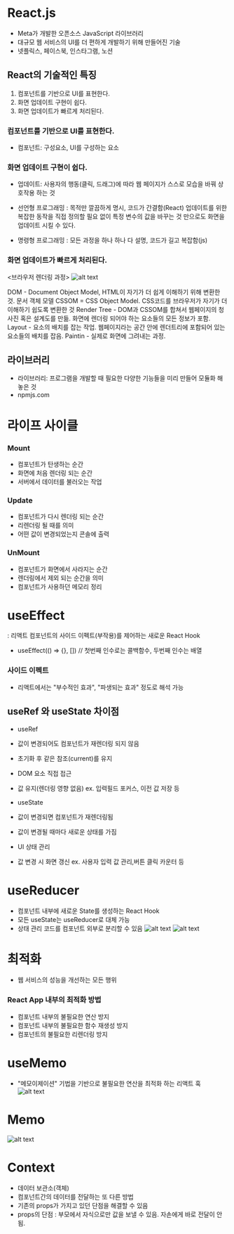 # React.js

- Meta가 개발한 오픈소스 JavaScript 라이브러리
- 대규모 웹 서비스의 UI를 더 편하게 개발하기 위해 만들어진 기술
- 넷플릭스, 페이스북, 인스타그램, 노션

## React의 기술적인 특징

1. 컴포넌트를 기반으로 UI를 표현한다.
2. 화면 업데이트 구현이 쉽다.
3. 화면 업데이트가 빠르게 처리된다.

### 컴포넌트를 기반으로 UI를 표현한다.

- 컴포넌트: 구성요소, UI를 구성하는 요소

### 화면 업데이트 구현이 쉽다.

- 업데이트: 사용자의 행동(클릭, 드래그)에 따라 웹 페이지가 스스로 모습을 바꿔 상호작용 하는 것

- 선언형 프로그래밍 : 목적만 깔끔하게 명시, 코드가 간결함(React)
  업데이트를 위한 복잡한 동작을 직접 정의할 필요 없이 특정 변수의 값을 바꾸는 것 만으로도 화면을 업데이트 시킬 수 있다.
- 명령형 프로그래밍 : 모든 과정을 하나 하나 다 설명, 코드가 길고 복잡함(js)

### 화면 업데이트가 빠르게 처리된다.

<브라우저 렌더링 과정>
![alt text](./React/img.png)

DOM - Document Object Model, HTML이 자기가 더 쉽게 이해하기 위해 변환한 것. 문서 객체 모델
CSSOM = CSS Object Model. CSS코드를 브라우저가 자기가 더 이해하기 쉽도록 변환한 것
Render Tree - DOM과 CSSOM를 합쳐서 웹페이지의 청사진 혹은 설계도를 만듦. 화면에 렌더링 되어야 하는 요소들의 모든 정보가 포함.
Layout - 요소의 배치를 잡는 작업. 웹페이지라는 공간 안에 렌더트리에 포함되어 있는 요소들의 배치를 잡음.
Paintin - 실제로 화면에 그려내는 과정.

## 라이브러리

- 라이브러리: 프로그램을 개발할 때 필요한 다양한 기능들을 미리 만들어 모듈화 해 놓은 것
- npmjs.com

# 라이프 사이클

### Mount

- 컴포넌트가 탄생하는 순간
- 화면에 처음 렌더링 되는 순간
- 서버에서 데이터를 불러오는 작업

### Update

- 컴포넌트가 다시 렌더링 되는 순간
- 리렌더링 될 때를 의미
- 어떤 값이 변경되었는지 콘솔에 출력

### UnMount

- 컴포넌트가 화면에서 사라지는 순간
- 렌더링에서 제외 되는 순간을 의미
- 컴포넌트가 사용하던 메모리 정리

# useEffect

: 리액트 컴포넌트의 사이드 이펙트(부작용)를 제어하는 새로운 React Hook

- useEffect(() => {}, []) // 첫번째 인수로는 콜백함수, 두번째 인수는 배열

### 사이드 이펙트

- 리액트에서는 "부수적인 효과", "파생되는 효과" 정도로 해석 가능

## useRef 와 useState 차이점

- useRef
- 값이 변경되어도 컴포넌트가 재렌더링 되지 않음
- 초기화 후 같은 참조(current)를 유지
- DOM 요소 직접 접근
- 값 유지(렌더링 영향 없음)
  ex. 입력필드 포커스, 이전 값 저장 등

- useState
- 값이 변경되면 컴포넌트가 재렌더링됨
- 값이 변경될 때마다 새로운 상태를 가짐
- UI 상태 관리
- 값 변경 시 화면 갱신
  ex. 사용자 입력 값 관리,버튼 클릭 카운터 등

# useReducer

- 컴포넌트 내부에 새로운 State를 생성하는 React Hook
- 모든 useState는 useReducer로 대체 가능
- 상태 관리 코드를 컴포넌트 외부로 분리할 수 있음
  ![alt text](./React/image.png)
  ![alt text](./React/image-1.png)

# 최적화

- 웹 서비스의 성능을 개선하는 모든 행위

### React App 내부의 최적화 방법

- 컴포넌트 내부의 불필요한 연산 방지
- 컴포넌트 내부의 불필요한 함수 재생성 방지
- 컴포넌트의 불필요한 리렌더링 방지

# useMemo

- "메모이제이션" 기법을 기반으로 불필요한 연산을 최적화 하는 리액트 훅
  ![alt text](./React/image-2.png)

# Memo

![alt text](./React/image-3.png)

# Context

- 데이터 보관소(객체)
- 컴포넌트간의 데이터를 전달하는 또 다른 방법
- 기존의 props가 가지고 있던 단점을 해결할 수 있음
- props의 단점 : 부모에서 자식으로만 값을 보낼 수 있음. 자손에게 바로 전달이 안됨.
